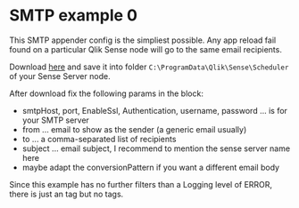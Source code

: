 # SMTP example 0

This SMTP appender config is the simpliest possible. Any app reload fail found on a particular Qlik Sense node 
will go to the same email recipients.

Download <a href="https://raw.githubusercontent.com/ChristofSchwarz/qs_log4net_appender/master/smtp0/LocalLogConfig.xml">here</a>
and save it into folder `C:\ProgramData\Qlik\Sense\Scheduler` of your Sense Server node.

After download fix the following params in the <appender> block:
 * smtpHost, port, EnableSsl, Authentication, username, password ... is for your SMTP server
 * from ... email to show as the sender (a generic email usually)
 * to ... a comma-separated list of recipients
 * subject ... email subject, I recommend to mention the sense server name here
 * maybe adapt the conversionPattern if you want a different email body

Since this example has no further filters than a Logging level of ERROR, there is just an <elevator> tag but no <filter> tags.
